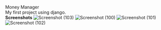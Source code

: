 Money Manager<br>
My first project using django.<br>
<b>Screenshots</b>
![Screenshot (103)](https://user-images.githubusercontent.com/47149499/116847502-49096380-ac08-11eb-8673-db053e72c87b.png)
![Screenshot (100)](https://user-images.githubusercontent.com/47149499/116847491-4575dc80-ac08-11eb-99ba-9407c7a7db7d.png)
![Screenshot (101)](https://user-images.githubusercontent.com/47149499/116847497-47d83680-ac08-11eb-8b5b-ed9edd607e5e.png)
![Screenshot (102)](https://user-images.githubusercontent.com/47149499/116847500-4870cd00-ac08-11eb-9172-173aae7587ca.png)

